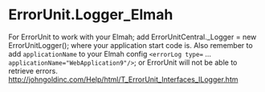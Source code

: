 ﻿# ErrorUnit.Logger_Elmah
For ErrorUnit to work with your Elmah; add ErrorUnitCentral._Logger = new ErrorUnitLogger(); where your application start code is.
Also remember to add `applicationName` to your Elmah config `<errorLog type=` ... ` applicationName="WebApplication9"/>`; or ErrorUnit will not be able to retrieve errors.
http://johngoldinc.com/Help/html/T_ErrorUnit_Interfaces_ILogger.htm
